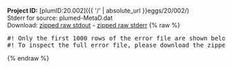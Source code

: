 **Project ID:** [plumID:20.002]({{ '/' | absolute_url }}eggs/20/002/)  
Stderr for source:  plumed-MetaD.dat   
Download: [zipped raw stdout](plumed-MetaD.dat.plumed.stdout.txt.zip) - [zipped raw stderr](plumed-MetaD.dat.plumed.stderr.txt.zip) 
{% raw %}
<pre>
#! Only the first 1000 rows of the error file are shown below
#! To inspect the full error file, please download the zipped raw stderr file above
</pre>
{% endraw %}
